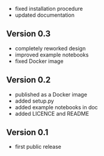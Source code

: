  * fixed installation procedure
 * updated documentation 

## Version 0.3

 * completely reworked design
 * improved example notebooks
 * fixed Docker image

## Version 0.2

 * published as a Docker image
 * added setup.py
 * added example notebooks in doc
 * added LICENCE and README

## Version 0.1

 * first public release
